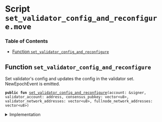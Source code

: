 
<a name="SCRIPT"></a>

# Script `set_validator_config_and_reconfigure.move`

### Table of Contents

-  [Function `set_validator_config_and_reconfigure`](#SCRIPT_set_validator_config_and_reconfigure)



<a name="SCRIPT_set_validator_config_and_reconfigure"></a>

## Function `set_validator_config_and_reconfigure`

Set validator's config and updates the config in the validator set.
NewEpochEvent is emitted.


<pre><code><b>public</b> <b>fun</b> <a href="#SCRIPT_set_validator_config_and_reconfigure">set_validator_config_and_reconfigure</a>(account: &signer, validator_account: address, consensus_pubkey: vector&lt;u8&gt;, validator_network_addresses: vector&lt;u8&gt;, fullnode_network_addresses: vector&lt;u8&gt;)
</code></pre>



<details>
<summary>Implementation</summary>


<pre><code><b>fun</b> <a href="#SCRIPT_set_validator_config_and_reconfigure">set_validator_config_and_reconfigure</a>(
    account: &signer,
    validator_account: address,
    consensus_pubkey: vector&lt;u8&gt;,
    validator_network_addresses: vector&lt;u8&gt;,
    fullnode_network_addresses: vector&lt;u8&gt;,
) {
    <a href="../../modules/doc/ValidatorConfig.md#0x1_ValidatorConfig_set_config">ValidatorConfig::set_config</a>(
        account,
        validator_account,
        consensus_pubkey,
        validator_network_addresses,
        fullnode_network_addresses
    );
    <a href="../../modules/doc/LibraSystem.md#0x1_LibraSystem_update_config_and_reconfigure">LibraSystem::update_config_and_reconfigure</a>(account, validator_account);
 }
</code></pre>



</details>
